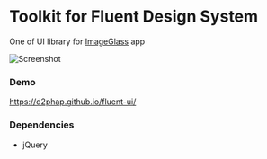 # Toolkit for Fluent Design System
One of UI library for [ImageGlass](https://github.com/ImageGlass/ImageGlass-Photos) app

![Screenshot](https://github.com/d2phap/fluent-ui/raw/master/docs/screenshot.png)


### Demo
https://d2phap.github.io/fluent-ui/


### Dependencies
- jQuery
